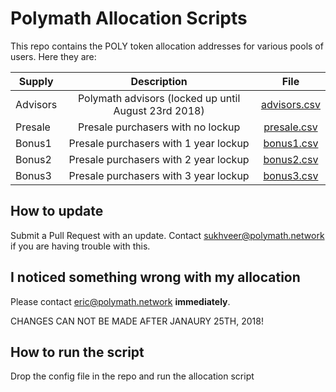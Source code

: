 # Polymath Allocation Scripts

This repo contains the POLY token allocation addresses for various pools of users. Here they are:

| Supply        | Description           | File  |
| ------------- |:-------------:|:-----:|
| Advisors | Polymath advisors (locked up until August 23rd 2018) | [advisors.csv](/advisors.csv)|
| Presale | Presale purchasers with no lockup | [presale.csv](/presale.csv) |
| Bonus1 | Presale purchasers with 1 year lockup | [bonus1.csv](/bonus1.csv) |
| Bonus2 | Presale purchasers with 2 year lockup | [bonus2.csv](/bonus2.csv) |
| Bonus3 | Presale purchasers with 3 year lockup | [bonus3.csv](/bonus3.csv) |

## How to update

Submit a Pull Request with an update. Contact sukhveer@polymath.network if you are having trouble with this.

## I noticed something wrong with my allocation

Please contact eric@polymath.network **immediately**.

CHANGES CAN NOT BE MADE AFTER JANAURY 25TH, 2018!

## How to run the script

Drop the config file in the repo and run the allocation script
